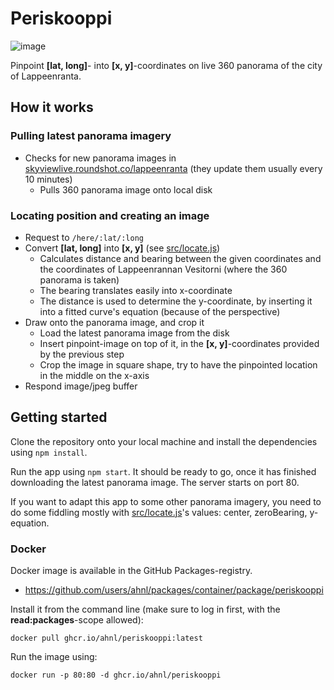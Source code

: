 # Periskooppi
![image](https://user-images.githubusercontent.com/46541386/125155763-a969d380-e16a-11eb-8be9-4a5a23c866ef.png)

Pinpoint **[lat, long]**- into **[x, y]**-coordinates on live 360 panorama of the city of Lappeenranta.

## How it works

### Pulling latest panorama imagery
- Checks for new panorama images in [skyviewlive.roundshot.co/lappeenranta](https://skyviewlive.roundshot.co/lappeenranta/) (they update them usually every 10 minutes)
  - Pulls 360 panorama image onto local disk

### Locating position and creating an image
- Request to `/here/:lat/:long`
- Convert **[lat, long]** into **[x, y]** (see [src/locate.js](https://github.com/ahnl/periskooppi/blob/main/src/locate.js))
  - Calculates distance and bearing between the given coordinates and the coordinates of Lappeenrannan Vesitorni (where the 360 panorama is taken)
  - The bearing translates easily into x-coordinate
  - The distance is used to determine the y-coordinate, by inserting it into a fitted curve's equation (because of the perspective)
- Draw onto the panorama image, and crop it
  - Load the latest panorama image from the disk
  - Insert pinpoint-image on top of it, in the **[x, y]**-coordinates provided by the previous step
  - Crop the image in square shape, try to have the pinpointed location in the middle on the x-axis
- Respond image/jpeg buffer

## Getting started

Clone the repository onto your local machine and install the dependencies using `npm install`.

Run the app using `npm start`. It should be ready to go, once it has finished downloading the latest panorama image. The server starts on port 80.

If you want to adapt this app to some other panorama imagery, you need to do some fiddling mostly with [src/locate.js](https://github.com/ahnl/periskooppi/blob/main/src/locate.js)'s values: center, zeroBearing, y-equation.

### Docker

Docker image is available in the GitHub Packages-registry. 

- https://github.com/users/ahnl/packages/container/package/periskooppi

Install it from the command line (make sure to log in first, with the **read:packages**-scope allowed):
```
docker pull ghcr.io/ahnl/periskooppi:latest
```

Run the image using:
```
docker run -p 80:80 -d ghcr.io/ahnl/periskooppi
```
